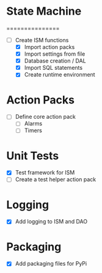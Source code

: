 # State Machine
===============
- [ ] Create ISM functions
  * [x] Import action packs
  * [x] Import settings from file
  * [x] Database creation / DAL
  * [x] Import SQL statements
  * [x] Create runtime environment

# Action Packs
- [ ] Define core action pack
    * [ ] Alarms
    * [ ] Timers

# Unit Tests
- [x] Test framework for ISM
- [ ] Create a test helper action pack

# Logging
- [x] Add logging to ISM and DAO

# Packaging
- [x] Add packaging files for PyPi
